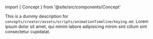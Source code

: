 import { Concept } from '@site/src/components/Concept'

<Concept
  title    = "assets/scripts/animationTimeline/keying"
  kind     = "Core"
  category = "Creator"
  block    = {true}>
This is a dummy description for `concepts/creator/assets/scripts/animationTimeline/keying.md`.
Lorem ipsum dolor sit amet, qui minim labore adipisicing minim sint cillum sint consectetur cupidatat.
</Concept>

<!-- TODO: Not yet implemented -->
